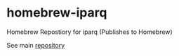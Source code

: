 # homebrew-iparq

Homebrew Repostiory for iparq (Publishes to Homebrew)

See main [repository](https://github.com/MiguelElGallo/iparq)